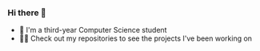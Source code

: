 ### Hi there 👋

- 🏫 I'm a third-year Computer Science student
- 👨‍💻 Check out my repositories to see the projects I've been working on
